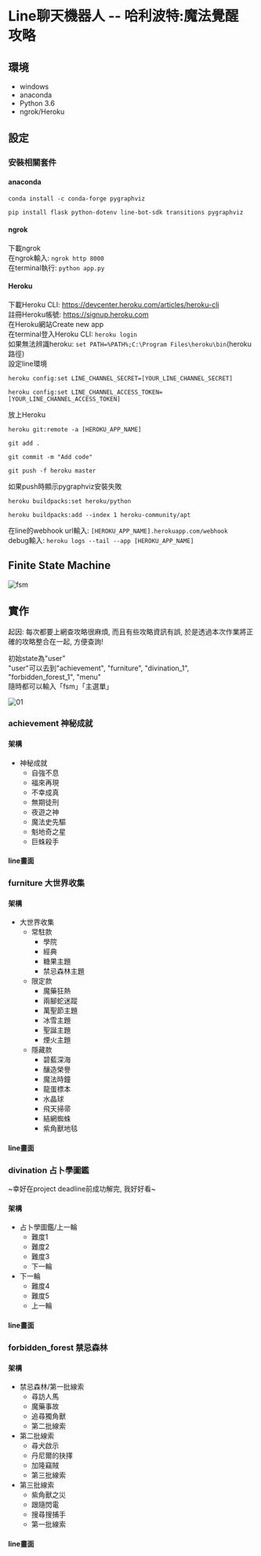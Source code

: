 # Line聊天機器人 -- 哈利波特:魔法覺醒 攻略

## 環境
* windows
* anaconda
* Python 3.6
* ngrok/Heroku

## 設定

### 安裝相關套件

#### anaconda
```
conda install -c conda-forge pygraphviz

pip install flask python-dotenv line-bot-sdk transitions pygraphviz
```

#### ngrok
下載ngrok <br>
在ngrok輸入: `ngrok http 8000` <br>
在terminal執行: `python app.py` <br>

#### Heroku
下載Heroku CLI: https://devcenter.heroku.com/articles/heroku-cli <br>
註冊Heroku帳號: https://signup.heroku.com <br>
在Heroku網站Create new app <br>
在terminal登入Heroku CLI: `heroku login` <br>
如果無法辨識heroku: `set PATH=%PATH%;C:\Program Files\heroku\bin`(heroku路徑) <br>
設定line環境
```
heroku config:set LINE_CHANNEL_SECRET=[YOUR_LINE_CHANNEL_SECRET]

heroku config:set LINE_CHANNEL_ACCESS_TOKEN=[YOUR_LINE_CHANNEL_ACCESS_TOKEN]
```
放上Heroku
```
heroku git:remote -a [HEROKU_APP_NAME]

git add .

git commit -m "Add code"

git push -f heroku master
```
如果push時顯示pygraphviz安裝失敗
```
heroku buildpacks:set heroku/python

heroku buildpacks:add --index 1 heroku-community/apt
```
在line的webhook url輸入: `[HEROKU_APP_NAME].herokuapp.com/webhook` <br>
debug輸入: `heroku logs --tail --app [HEROKU_APP_NAME]` <br>

## Finite State Machine
![fsm](./fsm.png)

## 實作
起因: 每次都要上網查攻略很麻煩, 而且有些攻略資訊有誤, 於是透過本次作業將正確的攻略整合在一起, 方便查詢! <br>

初始state為"user" <br>
"user"可以去到"achievement", "furniture", "divination_1", "forbidden_forest_1", "menu" <br>
隨時都可以輸入「fsm」「主選單」 <br>

![01](./img/01.PNG)

### achievement 神秘成就

#### 架構
* 神秘成就
	* 自強不息
	* 福來再現
	* 不幸成真
	* 無期徒刑
	* 夜遊之神
	* 魔法史先驅
	* 魁地奇之星
	* 巨蛛殺手

#### line畫面

### furniture 大世界收集

#### 架構
* 大世界收集
	* 常駐款
		* 學院
		* 經典
		* 糖果主題
		* 禁忌森林主題
	* 限定款
		* 魔藥狂熱
		* 兩腳蛇迷蹤
		* 萬聖節主題
		* 冰雪主題
		* 聖誕主題
		* 煙火主題
	* 隱藏款
		* 碧藍深海
		* 釀造榮譽
		* 魔法時鐘
		* 龍蛋標本
		* 水晶球
		* 飛天掃帚
		* 結網蜘蛛
		* 紫角獸地毯

#### line畫面

### divination 占卜學圖鑑
~幸好在project deadline前成功解完, 我好好看~

#### 架構
* 占卜學圖鑑/上一輪
	* 難度1
	* 難度2
	* 難度3
	* 下一輪
* 下一輪
	* 難度4
	* 難度5
	* 上一輪

#### line畫面

### forbidden_forest 禁忌森林

#### 架構
* 禁忌森林/第一批線索
	* 尋訪人馬
	* 魔藥事故
	* 追尋獨角獸
	* 第二批線索
* 第二批線索
	* 尋犬啟示
	* 丹尼爾的抉擇
	* 加隆竊賊
	* 第三批線索
* 第三批線索
	* 紫角獸之災
	* 跟隨閃電
	* 搜尋搜捕手
	* 第一批線索

#### line畫面


